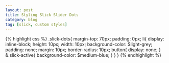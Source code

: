 ```yaml
---
layout: post
title: Styling Slick Slider Dots
category: blog
tag: [slick, custom styles]
---
```


{% highlight css %}
.slick-dots{
    margin-top: 70px;
    padding: 0px;
    li{
        display: inline-block;
        height: 10px;
        width: 10px;
        background-color: $light-grey;
        padding: none;
        margin: 10px;
        border-radius: 10px;
        button{
            display: none;
        }
        &.slick-active{
            background-color: $medium-blue;
        }
    }
}
{% endhighlight %}
